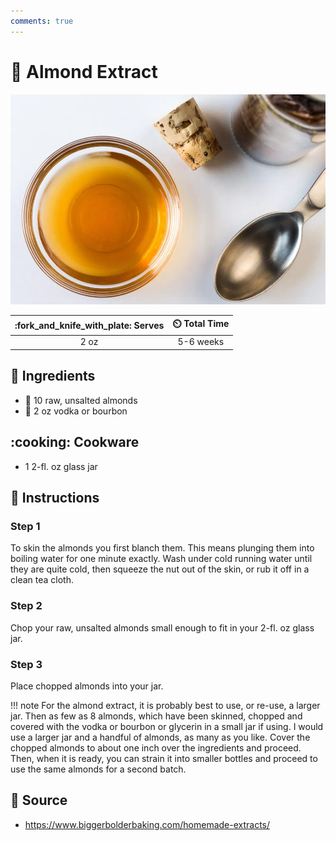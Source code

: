 ```yaml
---
comments: true
---
```

# :chestnut: Almond Extract

![Almond Extract](../../assets/images/almond-extract.png)

| :fork_and_knife_with_plate: Serves | :timer_clock: Total Time |
|:----------------------------------:|:-----------------------: |
| 2 oz | 5-6 weeks |

## :salt: Ingredients

- :chestnut: 10 raw, unsalted almonds
- :tumbler_glass: 2 oz vodka or bourbon

## :cooking: Cookware

- 1 2-fl. oz glass jar

## :pencil: Instructions

### Step 1

To skin the almonds you first blanch them. This means plunging them into boiling water for one minute exactly. Wash
under cold running water until they are quite cold, then squeeze the nut out of the skin, or rub it off in a clean tea
cloth.

### Step 2

Chop your raw, unsalted almonds small enough to fit in your 2-fl. oz glass jar.

### Step 3

Place chopped almonds into your jar.

!!! note
    For the almond extract, it is probably best to use, or re-use, a larger jar. Then as few as 8 almonds, which have
    been skinned, chopped and covered with the vodka or bourbon or glycerin in a small jar if using. I would use a
    larger jar and a handful of almonds, as many as you like. Cover the chopped almonds to about one inch over the
    ingredients and proceed. Then, when it is ready, you can strain it into smaller bottles and proceed to use the same
    almonds for a second batch.

## :link: Source

- <https://www.biggerbolderbaking.com/homemade-extracts/>
